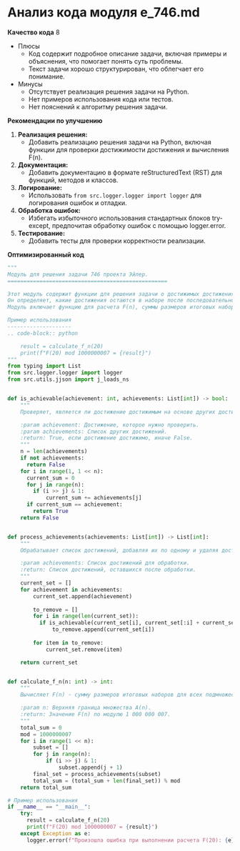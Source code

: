 # Анализ кода модуля e_746.md

**Качество кода**
8
-   Плюсы
    -  Код содержит подробное описание задачи, включая примеры и объяснения, что помогает понять суть проблемы.
    -  Текст задачи хорошо структурирован, что облегчает его понимание.
-   Минусы
    -  Отсутствует реализация решения задачи на Python.
    -  Нет примеров использования кода или тестов.
    -  Нет пояснений к алгоритму решения задачи.

**Рекомендации по улучшению**
1. **Реализация решения:**
   -  Добавить реализацию решения задачи на Python, включая функции для проверки достижимости достижения и вычисления F(n).
2. **Документация:**
   -  Добавить документацию в формате reStructuredText (RST) для функций, методов и классов.
3. **Логирование:**
   -  Использовать `from src.logger.logger import logger` для логирования ошибок и отладки.
4. **Обработка ошибок:**
   - Избегать избыточного использования стандартных блоков try-except, предпочитая обработку ошибок с помощью logger.error.
5. **Тестирование:**
   -  Добавить тесты для проверки корректности реализации.

**Оптимизированный код**
```python
"""
Модуль для решения задачи 746 проекта Эйлер.
==================================================

Этот модуль содержит функции для решения задачи о достижимых достижениях.
Он определяет, какие достижения остаются в наборе после последовательного добавления и удаления достижимых элементов.
Модуль включает функцию для расчета F(n), суммы размеров итоговых наборов для всех подмножеств A(n).

Пример использования
--------------------
.. code-block:: python

    result = calculate_f_n(20)
    print(f"F(20) mod 1000000007 = {result}")
"""
from typing import List
from src.logger.logger import logger
from src.utils.jjson import j_loads_ns


def is_achievable(achievement: int, achievements: List[int]) -> bool:
    """
    Проверяет, является ли достижение достижимым на основе других достижений.

    :param achievement: Достижение, которое нужно проверить.
    :param achievements: Список других достижений.
    :return: True, если достижение достижимо, иначе False.
    """
    n = len(achievements)
    if not achievements:
      return False
    for i in range(1, 1 << n):
      current_sum = 0
      for j in range(n):
        if (i >> j) & 1:
            current_sum += achievements[j]
      if current_sum == achievement:
        return True
    return False


def process_achievements(achievements: List[int]) -> List[int]:
    """
    Обрабатывает список достижений, добавляя их по одному и удаляя достижимые.

    :param achievements: Список достижений для обработки.
    :return: Список достижений, оставшихся после обработки.
    """
    current_set = []
    for achievement in achievements:
        current_set.append(achievement)
        
        to_remove = []
        for i in range(len(current_set)):
          if is_achievable(current_set[i], current_set[:i] + current_set[i+1:]):
              to_remove.append(current_set[i])
        
        for item in to_remove:
            current_set.remove(item)

    return current_set


def calculate_f_n(n: int) -> int:
    """
    Вычисляет F(n) - сумму размеров итоговых наборов для всех подмножеств A(n).

    :param n: Верхняя граница множества A(n).
    :return: Значение F(n) по модулю 1 000 000 007.
    """
    total_sum = 0
    mod = 1000000007
    for i in range(1 << n):
        subset = []
        for j in range(n):
            if (i >> j) & 1:
                subset.append(j + 1)
        final_set = process_achievements(subset)
        total_sum = (total_sum + len(final_set)) % mod
    return total_sum

# Пример использования
if __name__ == "__main__":
    try:
      result = calculate_f_n(20)
      print(f"F(20) mod 1000000007 = {result}")
    except Exception as e:
      logger.error(f"Произошла ошибка при выполнении расчета F(20): {e}", exc_info=True)
```